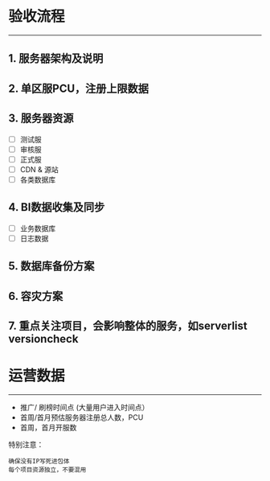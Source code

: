 # 验收流程
---
## 1. 服务器架构及说明

## 2. 单区服PCU，注册上限数据

## 3. 服务器资源

- [ ] 测试服
- [ ] 审核服
- [ ] 正式服
- [ ] CDN & 源站
- [ ] 各类数据库

## 4. BI数据收集及同步

- [ ] 业务数据库
- [ ] 日志数据

## 5. 数据库备份方案

## 6. 容灾方案

## 7. 重点关注项目，会影响整体的服务，如serverlist versioncheck


# 运营数据
---
* 推广/ 刷榜时间点 (大量用户进入时间点）
* 首周/首月预估服务器注册总人数，PCU
* 首周，首月开服数

特别注意：
```
确保没有IP写死进包体
每个项目资源独立，不要混用
```